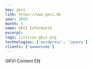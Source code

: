 ```yaml
---
key: gkvi
link: https://www.gkvi.de
year: 2019
month: 5
name: GKVI Informatik
excerpt:
logo: listicon-gkvi.png
technologies: ['wordpress', 'jquery']
clients: ['awwwesome']
---
```


GKVI Content EN
